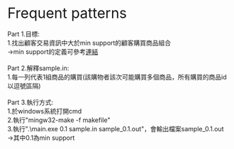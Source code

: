 <div style="font-size:32px;">Frequent patterns</div> <br />
Part 1.目標: <br />
1.找出顧客交易資訊中大於min support的顧客購買商品組合 <br />
->min support的定義可參考<a href="https://medium.com/marketingdatascience/%E4%BD%A0%E6%80%8E%E9%BA%BC%E8%99%95%E7%90%86%E9%A1%A7%E5%AE%A2%E4%BA%A4%E6%98%93%E8%B3%87%E8%A8%8A-apriori%E6%BC%94%E7%AE%97%E6%B3%95-1523b1f8443b">連結</a> <br /><br />
Part 2.解釋sample.in: <br />
1.每一列代表1組商品的購買(該購物者該次可能購買多個商品，所有購買的商品id以逗號區隔) <br /><br />
Part 3.執行方式: <br />
1.於windows系統打開cmd <br />
2.執行"mingw32-make -f makefile" <br />
3.執行".\main.exe 0.1 sample.in sample_0.1.out"，會輸出檔案sample_0.1.out <br />
->其中0.1為min support <br />
